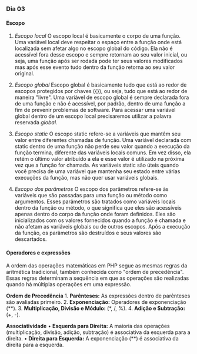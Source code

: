 ### Dia 03

#### Escopo

01. _Escopo local_
O escopo local é basicamente o corpo de uma função. Uma variável local deve respeitar o espaço entre a função onde está localizada sem afetar algo no escopo global do código. Ela não é acessível fora desse escopo e sempre retornam ao seu valor inicial, ou seja, uma função após ser rodada pode ter seus valores modificados mas após esse evento tudo dentro da função retorna ao seu valor original.

02. _Escopo global_
Escopo global é basicamente tudo que está ao redor de escopos protegidos por chaves ({}), ou seja, tudo que está ao redor de maneira "livre". Uma variável de escopo global é sempre declarada fora de uma função e não é acessível, por padrão, dentro de uma função a fim de prevenir problemas de software. Para acessar uma variável global dentro de um escopo local precisaremos utilizar a palavra reservada _global_.

03. _Escopo static_
O escopo static refere-se a variáveis que mantêm seu valor entre diferentes chamadas de função. Uma variável declarada com static dentro de uma função não perde seu valor quando a execução da função termina, diferente das variáveis locais comuns. Em vez disso, ela retém o último valor atribuído a ela e esse valor é utilizado na próxima vez que a função for chamada. As variáveis static são úteis quando você precisa de uma variável que mantenha seu estado entre várias execuções da função, mas não quer usar variáveis globais.

04. _Escopo dos parâmetros_
O escopo dos parâmetros refere-se às variáveis que são passadas para uma função ou método como argumentos. Esses parâmetros são tratados como variáveis locais dentro da função ou método, o que significa que eles são acessíveis apenas dentro do corpo da função onde foram definidos. Eles são inicializados com os valores fornecidos quando a função é chamada e não afetam as variáveis globais ou de outros escopos. Após a execução da função, os parâmetros são destruídos e seus valores são descartados.


#### Operadores e expressões
A ordem das operações matemáticas em PHP segue as mesmas regras da aritmética tradicional, também conhecida como "ordem de precedência". Essas regras determinam a sequência em que as operações são realizadas quando há múltiplas operações em uma expressão.

**Ordem de Precedência**
    1. **Parênteses:** As expressões dentro de parênteses são avaliadas primeiro.
    2. **Exponenciação:** Operadores de exponenciação (**).
    3. **Multiplicação, Divisão e Módulo:** (*, /, %).
    4. **Adição e Subtração:** (+, -).

**Associatividade**
    • **Esquerda para Direita:** A maioria das operações (multiplicação, divisão, adição, subtração) é associativa da esquerda para a direita.
    • **Direita para Esquerda:** A exponenciação (**) é associativa da direita para a esquerda.